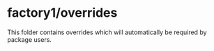 # factory1/overrides

This folder contains overrides which will automatically be required by package users.
